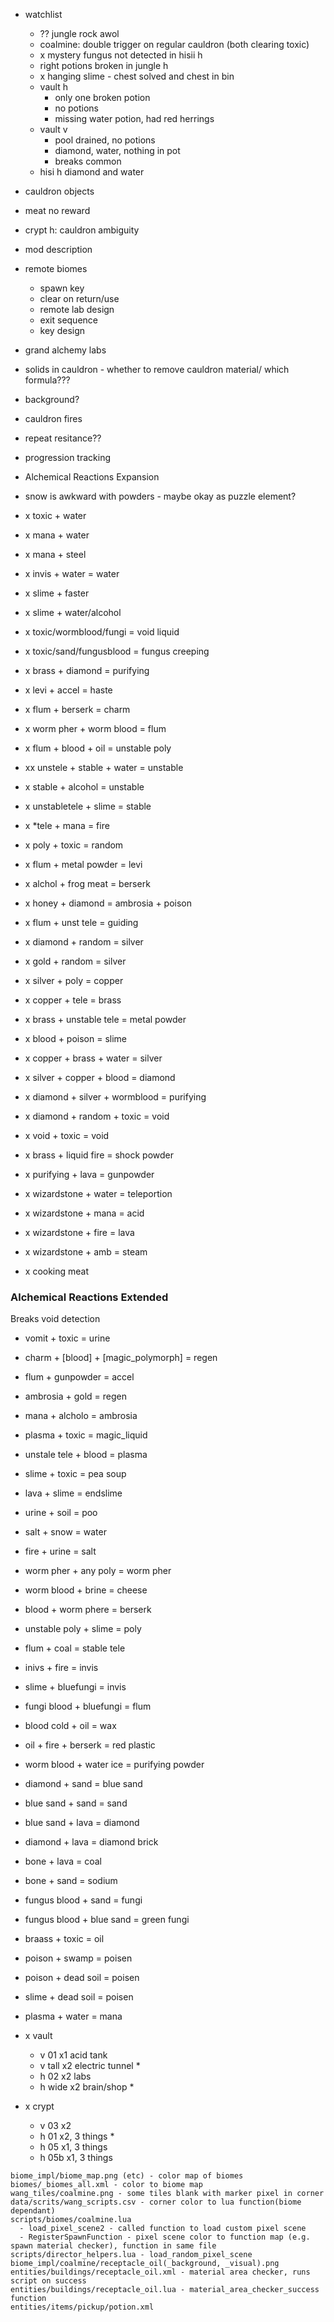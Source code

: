 - watchlist
  - ?? jungle rock awol
  - coalmine: double trigger on regular cauldron (both clearing toxic)
  - x mystery fungus not detected in hisii h
  - right potions broken in jungle h
  - x hanging slime - chest solved and chest in bin
  - vault h
    - only one broken potion
    - no potions
    - missing water potion, had red herrings
  - vault v
    - pool drained, no potions
    - diamond, water, nothing in pot
    - breaks common
  - hisi h diamond and water
- cauldron objects
- meat no reward
- crypt h: cauldron ambiguity
- mod description
- remote biomes
  - spawn key
  - clear on return/use
  - remote lab design
  - exit sequence
  - key design
- grand alchemy labs

- solids in cauldron - whether to remove cauldron material/ which formula???
- background?
- cauldron fires
- repeat resitance??
- progression tracking
- Alchemical Reactions Expansion

- snow is awkward with powders - maybe okay as puzzle element?

- x toxic + water
- x mana + water
- x mana + steel
- x invis + water = water
- x slime + faster
- x slime + water/alcohol
- x toxic/wormblood/fungi = void liquid
- x toxic/sand/fungusblood = fungus creeping
- x brass + diamond = purifying
- x levi + accel = haste
- x flum + berserk = charm
- x worm pher + worm blood = flum
- x flum + blood + oil = unstable poly
- xx unstele + stable + water = unstable
- x stable + alcohol = unstable
- x unstabletele + slime = stable
- x *tele + mana = fire
- x poly + toxic = random
- x flum + metal powder = levi
- x alchol + frog meat = berserk
- x honey + diamond = ambrosia + poison
- x flum + unst tele = guiding
- x diamond + random = silver
- x gold + random = silver
- x silver + poly = copper
- x copper + tele = brass
- x brass + unstable tele = metal powder
- x blood + poison = slime
- x copper + brass + water = silver
- x silver + copper + blood = diamond
- x diamond + silver + wormblood = purifying
- x diamond + random + toxic = void
- x void + toxic = void
- x brass + liquid fire = shock powder
- x purifying + lava = gunpowder
- x wizardstone + water = teleportion
- x wizardstone + mana = acid
- x wizardstone + fire = lava
- x wizardstone + amb = steam
- x cooking meat

### Alchemical Reactions Extended
Breaks void detection

- vomit + toxic = urine
- charm + [blood] + [magic_polymorph] = regen
- flum + gunpowder = accel
- ambrosia + gold = regen
- mana + alcholo = ambrosia
- plasma + toxic = magic_liquid
- unstale tele + blood = plasma
- slime + toxic = pea soup
- lava + slime = endslime
- urine + soil = poo
- salt + snow = water
- fire + urine = salt
- worm pher + any poly = worm pher
- worm blood + brine = cheese
- blood + worm phere = berserk
- unstable poly + slime = poly
- flum + coal = stable tele
- inivs + fire = invis
- slime + bluefungi = invis
- fungi blood + bluefungi = flum
- blood cold + oil = wax
- oil + fire + berserk = red plastic
- worm blood + water ice = purifying powder
- diamond + sand = blue sand
- blue sand + sand = sand
- blue sand + lava = diamond
- diamond + lava = diamond brick
- bone + lava = coal
- bone + sand = sodium
- fungus blood + sand = fungi
- fungus blood + blue sand = green fungi
- braass + toxic = oil
- poison + swamp = poisen
- poison + dead soil = poisen
- slime + dead soil = poisen
- plasma + water = mana

- x vault
  - v 01 x1 acid tank
  - v tall x2 electric tunnel *
  - h 02 x2 labs
  - h wide x2 brain/shop *
- x crypt
  - v 03 x2
  - h 01 x2, 3 things *
  - h 05 x1, 3 things
  - h 05b x1, 3 things

```
biome_impl/biome_map.png (etc) - color map of biomes
biomes/_biomes_all.xml - color to biome map
wang_tiles/coalmine.png - some tiles blank with marker pixel in corner
data/scrits/wang_scripts.csv - corner color to lua function(biome dependant)
scripts/biomes/coalmine.lua
  - load_pixel_scene2 - called function to load custom pixel scene
  - RegisterSpawnFunction - pixel scene color to function map (e.g. spawn material checker), function in same file
scripts/director_helpers.lua - load_random_pixel_scene
biome_impl/coalmine/receptacle_oil(_background, _visual).png
entities/buildings/receptacle_oil.xml - material area checker, runs script on success
entities/buildings/receptacle_oil.lua - material_area_checker_success function
entities/items/pickup/potion.xml

```

